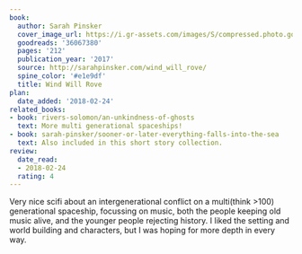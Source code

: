 ```yaml
---
book:
  author: Sarah Pinsker
  cover_image_url: https://i.gr-assets.com/images/S/compressed.photo.goodreads.com/books/1504371081l/36067380._SX98_.jpg
  goodreads: '36067380'
  pages: '212'
  publication_year: '2017'
  source: http://sarahpinsker.com/wind_will_rove/
  spine_color: '#e1e9df'
  title: Wind Will Rove
plan:
  date_added: '2018-02-24'
related_books:
- book: rivers-solomon/an-unkindness-of-ghosts
  text: More multi generational spaceships!
- book: sarah-pinsker/sooner-or-later-everything-falls-into-the-sea
  text: Also included in this short story collection.
review:
  date_read:
  - 2018-02-24
  rating: 4
---
```


Very nice scifi about an intergenerational conflict on a multi(think &gt;100) generational spaceship, focussing on
music, both the people keeping old music alive, and the younger people rejecting history. I liked the setting and world
building and characters, but I was hoping for more depth in every way.
